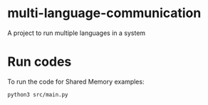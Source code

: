 # multi-language-communication
A project to run multiple languages in a system


# Run codes

To run the code for Shared Memory examples:

```
python3 src/main.py
```